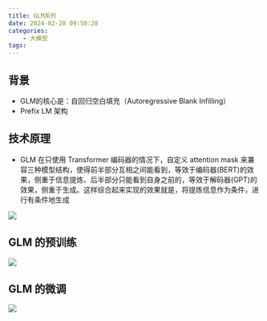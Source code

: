 ```yaml
---
title: GLM系列
date: 2024-02-28 09:50:28
categories:
    - 大模型
tags:
---
```


## 背景

- GLM的核心是：自回归空白填充（Autoregressive Blank Infilling）
- Prefix LM 架构

## 技术原理

- GLM 在只使用 Transformer 编码器的情况下，自定义 attention mask 来兼容三种模型结构，使得前半部分互相之间能看到，等效于编码器(BERT)的效果，侧重于信息提炼、后半部分只能看到自身之前的，等效于解码器(GPT)的效果，侧重于生成。这样综合起来实现的效果就是，将提炼信息作为条件，进行有条件地生成

![](/img/note/202403062208.png)

## GLM 的预训练

![](/img/note/202403062209.png)

## GLM 的微调

![](/img/note/202403062210.png)







